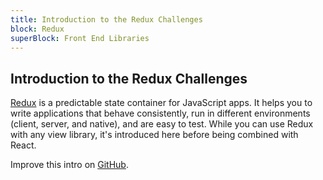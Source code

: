 ```yaml
---
title: Introduction to the Redux Challenges
block: Redux
superBlock: Front End Libraries
---
```

## Introduction to the Redux Challenges

[Redux](https://redux.js.org/) is a predictable state container for JavaScript apps. It helps you to write applications that behave consistently, run in different environments (client, server, and native), and are easy to test. While you can use Redux with any view library, it's introduced here before being combined with React.

Improve this intro on [GitHub](https://github.com/freeCodeCamp/learn/tree/master/src/introductions/front-end-libraries/redux).
